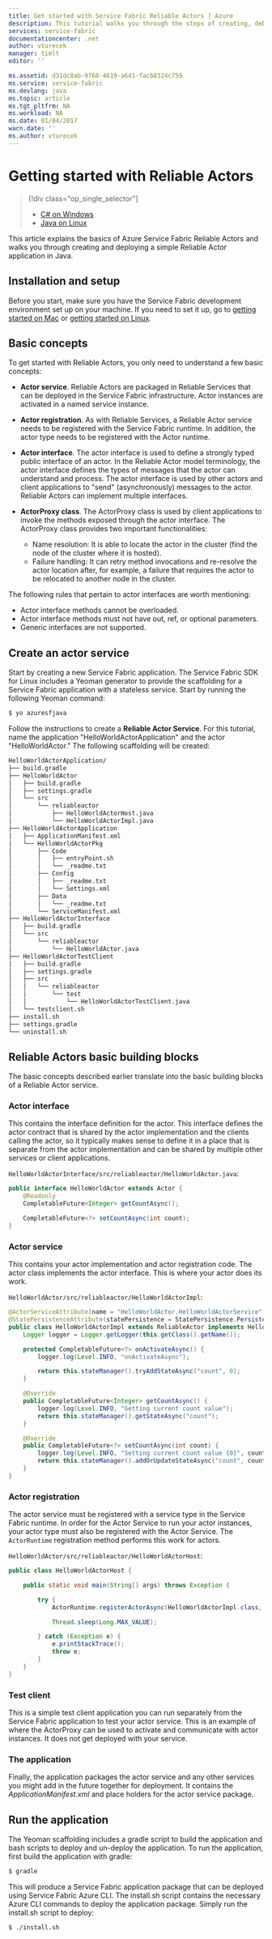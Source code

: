 ```yaml
---
title: Get started with Service Fabric Reliable Actors | Azure
description: This tutorial walks you through the steps of creating, debugging, and deploying a simple actor-based service using Service Fabric Reliable Actors.
services: service-fabric
documentationcenter: .net
author: vturecek
manager: timlt
editor: ''

ms.assetid: d31dc8ab-9760-4619-a641-facb8324c759
ms.service: service-fabric
ms.devlang: java
ms.topic: article
ms.tgt_pltfrm: NA
ms.workload: NA
ms.date: 01/04/2017
wacn.date: ''
ms.author: vturecek
---
```


# Getting started with Reliable Actors

> [!div class="op_single_selector"]
>- [C# on Windows](./service-fabric-reliable-actors-get-started.md)
>- [Java on Linux](./service-fabric-reliable-actors-get-started-java.md)

This article explains the basics of Azure Service Fabric Reliable Actors and walks you through creating and deploying a simple Reliable Actor application in Java.

## Installation and setup
Before you start, make sure you have the Service Fabric development environment set up on your machine.
If you need to set it up, go to [getting started on Mac](./service-fabric-get-started-mac.md) or [getting started on Linux](./service-fabric-get-started-linux.md).

## Basic concepts
To get started with Reliable Actors, you only need to understand a few basic concepts:

 * **Actor service**. Reliable Actors are packaged in Reliable Services that can be deployed in the Service Fabric infrastructure. Actor instances are activated in a named service instance.

 * **Actor registration**. As with Reliable Services, a Reliable Actor service needs to be registered with the Service Fabric runtime. In addition, the actor type needs to be registered with the Actor runtime.

 * **Actor interface**. The actor interface is used to define a strongly typed public interface of an actor. In the Reliable Actor model terminology, the actor interface defines the types of messages that the actor can understand and process. The actor interface is used by other actors and client applications to "send" (asynchronously) messages to the actor. Reliable Actors can implement multiple interfaces.

 * **ActorProxy class**. The ActorProxy class is used by client applications to invoke the methods exposed through the actor interface. The ActorProxy class provides two important functionalities:
    * Name resolution: It is able to locate the actor in the cluster (find the node of the cluster where it is hosted).
    * Failure handling: It can retry method invocations and re-resolve the actor location after, for example, a failure that requires the actor to be relocated to another node in the cluster.

The following rules that pertain to actor interfaces are worth mentioning:

- Actor interface methods cannot be overloaded.
- Actor interface methods must not have out, ref, or optional parameters.
- Generic interfaces are not supported.

## Create an actor service
Start by creating a new Service Fabric application. The Service Fabric SDK for Linux includes a Yeoman generator to provide the scaffolding for a Service Fabric application with a stateless service. Start by running the following Yeoman command:

```bash
$ yo azuresfjava
```

Follow the instructions to create a **Reliable Actor Service**. For this tutorial, name the application "HelloWorldActorApplication" and the actor "HelloWorldActor." The following scaffolding will be created:

```bash
HelloWorldActorApplication/
├── build.gradle
├── HelloWorldActor
│   ├── build.gradle
│   ├── settings.gradle
│   └── src
│       └── reliableactor
│           ├── HelloWorldActorHost.java
│           └── HelloWorldActorImpl.java
├── HelloWorldActorApplication
│   ├── ApplicationManifest.xml
│   └── HelloWorldActorPkg
│       ├── Code
│       │   ├── entryPoint.sh
│       │   └── _readme.txt
│       ├── Config
│       │   ├── _readme.txt
│       │   └── Settings.xml
│       ├── Data
│       │   └── _readme.txt
│       └── ServiceManifest.xml
├── HelloWorldActorInterface
│   ├── build.gradle
│   └── src
│       └── reliableactor
│           └── HelloWorldActor.java
├── HelloWorldActorTestClient
│   ├── build.gradle
│   ├── settings.gradle
│   ├── src
│   │   └── reliableactor
│   │       └── test
│   │           └── HelloWorldActorTestClient.java
│   └── testclient.sh
├── install.sh
├── settings.gradle
└── uninstall.sh
```

## Reliable Actors basic building blocks

The basic concepts described earlier translate into the basic building blocks of a Reliable Actor service.

### Actor interface

This contains the interface definition for the actor. This interface defines the actor contract that is shared by the actor implementation and the clients calling the actor, so it typically makes sense to define it in a place that is separate from the actor implementation and can be shared by multiple other services or client applications.

`HelloWorldActorInterface/src/reliableactor/HelloWorldActor.java`:

```java
public interface HelloWorldActor extends Actor {
    @Readonly   
    CompletableFuture<Integer> getCountAsync();

    CompletableFuture<?> setCountAsync(int count);
}
```

### Actor service 
This contains your actor implementation and actor registration code. The actor class implements the actor interface. This is where your actor does its work.

`HelloWorldActor/src/reliableactor/HelloWorldActorImpl`:

```java
@ActorServiceAttribute(name = "HelloWorldActor.HelloWorldActorService")
@StatePersistenceAttribute(statePersistence = StatePersistence.Persisted)
public class HelloWorldActorImpl extends ReliableActor implements HelloWorldActor {
    Logger logger = Logger.getLogger(this.getClass().getName());

    protected CompletableFuture<?> onActivateAsync() {
        logger.log(Level.INFO, "onActivateAsync");

        return this.stateManager().tryAddStateAsync("count", 0);
    }

    @Override
    public CompletableFuture<Integer> getCountAsync() {
        logger.log(Level.INFO, "Getting current count value");
        return this.stateManager().getStateAsync("count");
    }

    @Override
    public CompletableFuture<?> setCountAsync(int count) {
        logger.log(Level.INFO, "Setting current count value {0}", count);
        return this.stateManager().addOrUpdateStateAsync("count", count, (key, value) -> count > value ? count : value);
    }
}
```

### Actor registration

The actor service must be registered with a service type in the Service Fabric runtime. In order for the Actor Service to run your actor instances, your actor type must also be registered with the Actor Service. The `ActorRuntime` registration method performs this work for actors.

`HelloWorldActor/src/reliableactor/HelloWorldActorHost`:

```java
public class HelloWorldActorHost {

    public static void main(String[] args) throws Exception {

        try {
            ActorRuntime.registerActorAsync(HelloWorldActorImpl.class, (context, actorType) -> new ActorServiceImpl(context, actorType, ()-> new HelloWorldActorImpl()), Duration.ofSeconds(10));

            Thread.sleep(Long.MAX_VALUE);

        } catch (Exception e) {
            e.printStackTrace();
            throw e;
        }
    }
}
```

### Test client

This is a simple test client application you can run separately from the Service Fabric application to test your actor service. This is an example of where the ActorProxy can be used to activate and communicate with actor instances. It does not get deployed with your service.

### The application 

Finally, the application packages the actor service and any other services you might add in the future together for deployment. It contains the *ApplicationManifest.xml* and place holders for the actor service package.

## Run the application

The Yeoman scaffolding includes a gradle script to build the application and bash scripts to deploy and un-deploy the application. To run the application, first build the application with gradle:

```bash
$ gradle
```

This will produce a Service Fabric application package that can be deployed using Service Fabric Azure CLI. The install.sh script contains the necessary Azure CLI commands to deploy the application package. Simply run the install.sh script to deploy:

```bask
$ ./install.sh
```